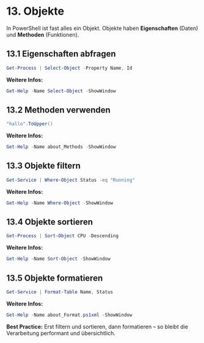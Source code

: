 # 13. Objekte

In PowerShell ist fast alles ein Objekt. Objekte haben **Eigenschaften** (Daten) und **Methoden** (Funktionen).

## 13.1 Eigenschaften abfragen

```powershell
Get-Process | Select-Object -Property Name, Id
```

**Weitere Infos:**  

```powershell
Get-Help -Name Select-Object -ShowWindow
```

## 13.2 Methoden verwenden

```powershell
"hallo".ToUpper()
```

**Weitere Infos:**  

```powershell
Get-Help -Name about_Methods -ShowWindow
```

## 13.3 Objekte filtern

```powershell
Get-Service | Where-Object Status -eq "Running"
```

**Weitere Infos:**  

```powershell
Get-Help -Name Where-Object -ShowWindow
```

## 13.4 Objekte sortieren

```powershell
Get-Process | Sort-Object CPU -Descending
```

**Weitere Infos:**  

```powershell
Get-Help -Name Sort-Object -ShowWindow
```

## 13.5 Objekte formatieren

```powershell
Get-Service | Format-Table Name, Status
```

**Weitere Infos:**  

```powershell
Get-Help -Name about_Format.ps1xml -ShowWindow
```

**Best Practice:** Erst filtern und sortieren, dann formatieren – so bleibt die Verarbeitung performant und übersichtlich.
